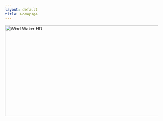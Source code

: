 ```yaml
---
layout: default
title: Homepage
---
```


<p id="textFormat">
	<a href="{{ site.baseurl }}/test">
		<img src="{{ site.baseurl }}/Images/LinkBlack.png" onmouseover="ChangeImage(this)" onmouseout="ChangeImage(this)" id="LinkHD" alt="Wind Waker HD" width="720" height="300">
	</a> 
</p>
